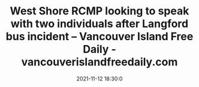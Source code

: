 ---
"title": "West Shore RCMP looking to speak with two individuals after Langford bus incident – Vancouver Island Free Daily - vancouverislandfreedaily.com"
"date": "2021-11-12 18:30:0"
"feed_name": "GOOGLENEWSCONSTRUCTION"
"feed_website": "https://news.google.com/search?q=construction%2Bincident&hl=en-US&gl=US&ceid=US:en"
"feed_rss": "https://news.google.com/rss/search?q=construction%2Bincident&hl=en-US&gl=US&ceid=US:en"
"link": "https://www.vancouverislandfreedaily.com/news/west-shore-rcmp-looking-to-speak-with-two-individuals-after-langford-bus-incident/"
"source": "{'href': 'https://www.vancouverislandfreedaily.com', 'title': 'vancouverislandfreedaily.com'}"
"file": "_posts/2021-1-1-101c56229da659a958aacb2ca713177972201f56.md"
"accident": "1"
"drilling": "0"
"dead": "0"
"injured": "0"
"arrested": "0"
"place": "unknown place"
"where": "unknown site"
"causes": "unknown"
"place_uri": "unknown place"
---